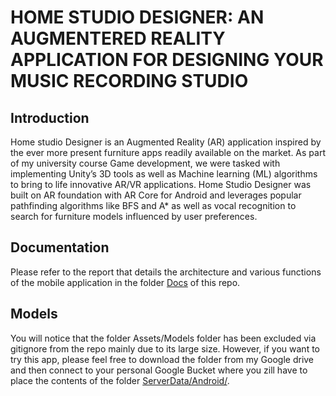 # HOME STUDIO DESIGNER: AN AUGMENTERED REALITY APPLICATION FOR DESIGNING YOUR MUSIC RECORDING STUDIO
## Introduction

Home studio Designer is an Augmented Reality (AR) application inspired by the ever more present furniture apps readily available on the market. As part of my university course Game development, we were tasked with implementing Unity’s 3D tools as well as Machine learning (ML) algorithms to bring to life innovative AR/VR applications. Home Studio Designer was built on AR foundation with AR Core for Android and leverages popular pathfinding algorithms like BFS and A* as well as vocal recognition to search for furniture models influenced by user preferences.

## Documentation

Please refer to the report that details the architecture and various functions of the mobile application in the folder [Docs](https://github.com/JeanNSHUTI/Home-studio-designer/blob/main/Docs/Rapport_HomeStudioDesigner_56955_Outils3D_AR_ML.pdf) of this repo.

## Models

You will notice that the folder Assets/Models folder has been excluded via gitignore from the repo mainly due to its large size. However, if you want to try this app, please feel free to download the folder from my Google drive and then connect to your personal Google Bucket where you zill have to place the contents of the folder [ServerData/Android/](https://github.com/JeanNSHUTI/Home-studio-designer/tree/main/ServerData/Android).
